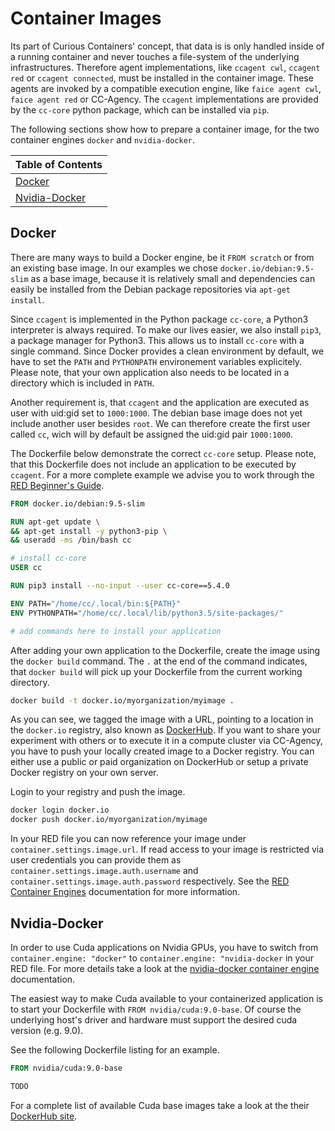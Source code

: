 # Container Images

Its part of Curious Containers' concept, that data is is only handled inside of a running container and never touches a file-system of the underlying infrastructures. Therefore agent implementations, like `ccagent cwl`, `ccagent red` or `ccagent connected`, must be installed in the container image. These agents are invoked by a compatible execution engine, like `faice agent cwl`, `faice agent red` or CC-Agency. The `ccagent` implementations are provided by the `cc-core` python package, which can be installed via `pip`.

The following sections show how to prepare a container image, for the two container engines `docker` and `nvidia-docker`.

| Table of Contents |
| --- |
| [Docker](#docker-engine) |
| [Nvidia-Docker](#nvidia-docker) |


## Docker

There are many ways to build a Docker engine, be it `FROM scratch` or from an existing base image. In our examples we chose `docker.io/debian:9.5-slim` as a base image, because it is relatively small and dependencies can easily be installed from the Debian package repositories via `apt-get install`.

Since `ccagent` is implemented in the Python package `cc-core`, a Python3 interpreter is always required. To make our lives easier, we also install `pip3`, a package manager for Python3. This allows us to install `cc-core` with a single command. Since Docker provides a clean environment by default, we have to set the `PATH` and `PYTHONPATH` environement variables explicitely. Please note, that your own application also needs to be located in a directory which is included in `PATH`.

Another requirement is, that `ccagent` and the application are executed as user with uid:gid set to `1000:1000`. The debian base image does not yet include another user besides `root`. We can therefore create the first user called `cc`, wich will by default be assigned the uid:gid pair `1000:1000`.

The Dockerfile below demonstrate the correct `cc-core` setup. Please note, that this Dockerfile does not include an application to be executed by `ccagent`. For a more complete example we advise you to work through the [RED Beginner's Guide](red-beginners-guide.md).

```Dockerfile
FROM docker.io/debian:9.5-slim

RUN apt-get update \
&& apt-get install -y python3-pip \
&& useradd -ms /bin/bash cc

# install cc-core
USER cc

RUN pip3 install --no-input --user cc-core==5.4.0

ENV PATH="/home/cc/.local/bin:${PATH}"
ENV PYTHONPATH="/home/cc/.local/lib/python3.5/site-packages/"

# add commands here to install your application
```

After adding your own application to the Dockerfile, create the image using the `docker build` command. The `.` at the end of the command indicates, that `docker build` will pick up your Dockerfile from the current working directory.

```bash
docker build -t docker.io/myorganization/myimage .
```

As you can see, we tagged the image with a URL, pointing to a location in the `docker.io` registry, also known as [DockerHub](https://hub.docker.com/). If you want to share your experiment with others or to execute it in a compute cluster via CC-Agency, you have to push your locally created image to a Docker registry. You can either use a public or paid organization on DockerHub or setup a private Docker registry on your own server.

Login to your registry and push the image.

```bash
docker login docker.io
docker push docker.io/myorganization/myimage
```

In your RED file you can now reference your image under `container.settings.image.url`. If read access to your image is restricted via user credentials you can provide them as `container.settings.image.auth.username` and `container.settings.image.auth.password` respectively. See the [RED Container Engines](red-container-engines.md) documentation for more information.


## Nvidia-Docker

In order to use Cuda applications on Nvidia GPUs, you have to switch from `container.engine: "docker"` to `container.engine: "nvidia-docker` in your RED file. For more details take a look at the [nvidia-docker container engine](red-container-engines.md#nvidia-docker) documentation.

The easiest way to make Cuda available to your containerized application is to start your Dockerfile with `FROM nvidia/cuda:9.0-base`. Of course the underlying host's driver and hardware must support the desired cuda version (e.g. 9.0).

See the following Dockerfile listing for an example.

```Dockerfile
FROM nvidia/cuda:9.0-base

TODO
```

For a complete list of available Cuda base images take a look at the their [DockerHub site](https://hub.docker.com/r/nvidia/cuda).